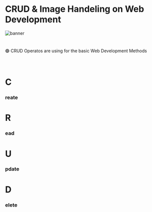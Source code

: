 # CRUD & Image Handeling on Web Development

![banner](https://socialify.git.ci/Randula98/CRUD-on-Web-Development/image?description=1&font=Source%20Code%20Pro&forks=1&language=1&name=1&owner=1&pattern=Floating%20Cogs&stargazers=1&theme=Dark)

# 

<p>🟢 CRUD Operatos are using for the basic Web Development Methods</p><br>

<h1>C</h1><h3>reate<h3>
<h1>R</h1><h3>ead<h3>
<h1>U</h1><h3>pdate<h3>
<h1>D</h1><h3>elete<h3>




<p></p><br>
<p></p><br>

